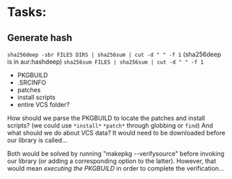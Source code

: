 # Tasks:

## Generate hash

`sha256deep -sbr FILES DIRS | sha256sum | cut -d " " -f 1` (sha256deep is in aur:hashdeep)
`sha256sum FILES | sha256sum | cut -d " " -f 1`

- PKGBUILD
- .SRCINFO
- patches
- install scripts
- entire VCS folder?

How should we parse the PKGBUILD to locate the patches and install scripts? (we could use `*install*` `*patch*` through globbing or `find`)
And what should we do about VCS data? It would need to be downloaded before our library is called...

Both would be solved by running "makepkg --verifysource" before invoking our library (or adding a corresponding option to the latter).
However, that would mean *executing the PKGBUILD* in order to complete the verification...
